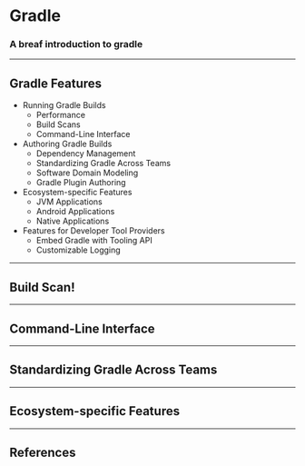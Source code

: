# Gradle

### A breaf introduction to gradle

---

## Gradle Features

- Running Gradle Builds
  - Performance
  - Build Scans
  - Command-Line Interface
- Authoring Gradle Builds
  - Dependency Management
  - Standardizing Gradle Across Teams
  - Software Domain Modeling
  - Gradle Plugin Authoring
- Ecosystem-specific Features
  - JVM Applications
  - Android Applications
  - Native Applications
- Features for Developer Tool Providers
  - Embed Gradle with Tooling API
  - Customizable Logging

---

## Build Scan!

---

## Command-Line Interface

---

## Standardizing Gradle Across Teams


---

## Ecosystem-specific Features


---

## References



